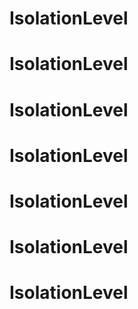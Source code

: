 # IsolationLevel
# IsolationLevel
# IsolationLevel
# IsolationLevel
# IsolationLevel
# IsolationLevel
# IsolationLevel
